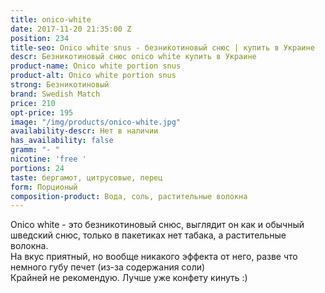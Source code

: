```yaml
---
title: onico-white
date: 2017-11-20 21:35:00 Z
position: 234
title-seo: Onico white snus - безникотиновый снюс | купить в Украине
descr: Безникотиновый снюс onico white купить в Украине
product-name: Onico white portion snus
product-alt: Onico white portion snus
strong: Безникотиновый
brand: Swedish Match
price: 210
opt-price: 195
image: "/img/products/onico-white.jpg"
availability-descr: Нет в наличии
has_availability: false
gramm: "- "
nicotine: 'free '
portions: 24
taste: бергамот, цитрусовые, перец
form: Порционый
composition-product: Вода, соль, растительные волокна
---
```


Onico white - это безникотиновый снюс, выглядит он как и обычный шведский снюс, только в пакетиках нет табака, а растительные волокна.<br>
На вкус приятный, но вообще никакого эффекта от него, разве что немного губу печет (из-за содержания соли)<br>
Крайней не рекомендую. Лучше уже конфету кинуть :)